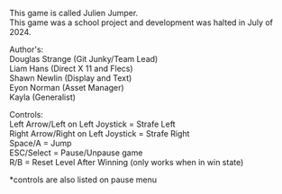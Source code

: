 This game is called Julien Jumper.  
This game was a school project and development was halted in July of 2024.  

Author's:  
Douglas Strange (Git Junky/Team Lead)  
Liam Hans (Direct X 11 and Flecs)  
Shawn Newlin (Display and Text)  
Eyon Norman (Asset Manager)  
Kayla (Generalist)  

Controls:   
Left Arrow/Left on Left Joystick = Strafe Left  
Right Arrow/Right on Left Joystick = Strafe Right  
Space/A = Jump  
ESC/Select = Pause/Unpause game  
R/B = Reset Level After Winning (only works when in win state)

*controls are also listed on pause menu
